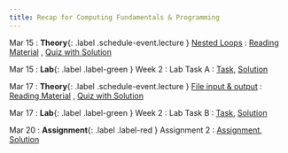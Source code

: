 ```yaml
---
title: Recap for Computing Fundamentals & Programming
---
```


Mar 15
: **Theory**{: .label .schedule-event.lecture } [Nested Loops](#)
: [Reading Material](#) , [Quiz with Solution](#)

Mar 15
: **Lab**{: .label .label-green } Week 2 : Lab Task A
: [Task](#), [Solution](#)

Mar 17
: **Theory**{: .label .schedule-event.lecture } [File input & output](#)
: [Reading Material](#) ,   [Quiz with Solution](#)

Mar 17 
: **Lab**{: .label .label-green } Week 2 : Lab Task B 
: [Task](#), [Solution](#)

Mar 20
: **Assignment**{: .label .label-red } Assignment 2 
: [Assignment](#), [Solution](#)
